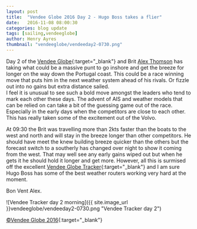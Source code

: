 ```yaml
---
layout: post
title:  "Vendee Globe 2016 Day 2 - Hugo Boss takes a flier"
date:   2016-11-08 08:00:30
categories: blog update
tags: [sailing,vendeeglobe]
author: Henry Ayres
thumbnail: "vendeeglobe/vendeeday2-0730.png"
---
```


Day 2 of the [Vendee Globe](http://www.vendeeglobe.org/en){:target="_blank"} and Brit [Alex Thomson](http://www.alexthomsonracing.com/) has taking what could be a massive punt to 
go inshore and get the breeze for longer on the way down the Portugal coast.
This could be a race winning move that puts him in the next weather system ahead of his rivals.  Or fizzle out into no gains but extra distance sailed.  
I feel it is unusual to see such a bold move amongst the leaders who tend to mark each other these days. The advent of AIS and weather models that can be relied on can take a bit of the guessing game out of the race.  Especially in the early days when the competitors are close to each other.
This has really taken some of the excitement out of the Volvo.

At 09:30 the Brit was travelling more than 2kts faster than the boats to the west and north and will stay in the breeze longer than other competitors.  He should have meet the knew building breeze quicker than the others but the forecast switch to a southerly 
has changed over night to show it coming from the west.  That may well see any early gains wiped out but when he gets it he should  hold it longer and get more.  However, all this is surmised off the excellent [Vendee Globe Tracker](http://tracking2016.vendeeglobe.org/hp5ip0/){:target="_blank"} 
and I am sure Hugo Boss has some of the best weather routers working very hard at the moment.

Bon Vent Alex.

![Vendee Tracker day 2 morning]({{ site.image_url }}vendeeglobe/vendeeday2-0730.png "Vendee Tracker day 2")

[&copy;Vendee Globe 2016](http://tracking2016.vendeeglobe.org/hp5ip0/){:target="_blank"}
